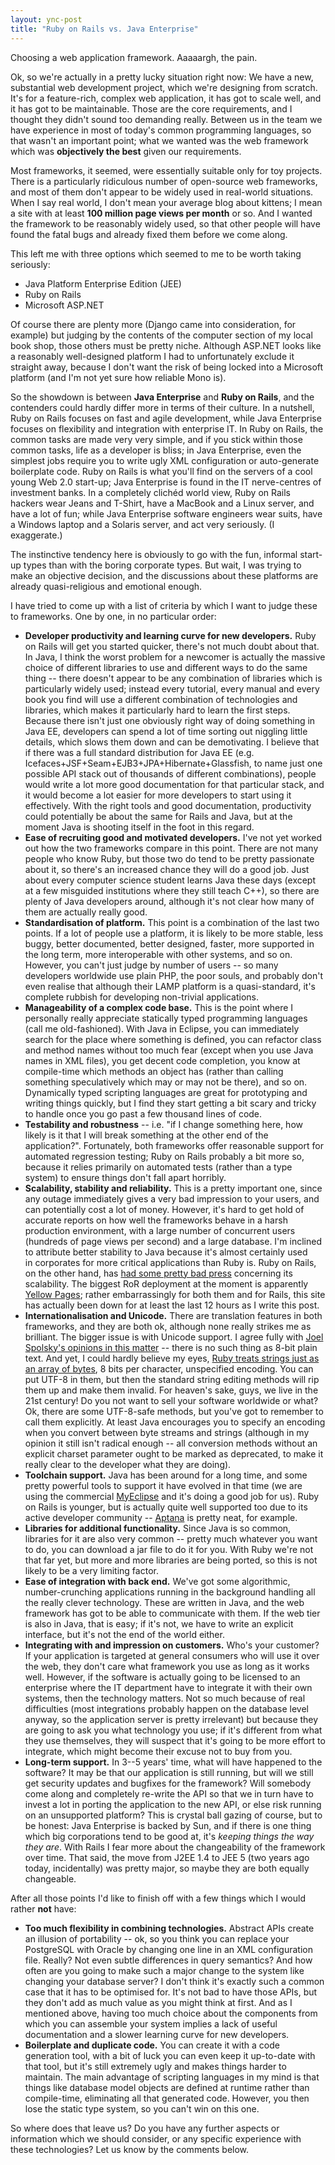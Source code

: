 ```yaml
---
layout: ync-post
title: "Ruby on Rails vs. Java Enterprise"
---
```


Choosing a web application framework. Aaaaargh, the pain.

Ok, so we're actually in a pretty lucky
situation right now: We have a new, substantial web development project, which we're designing from
scratch. It's for a feature-rich, complex web application, it has got to scale well, and it has got
to be maintainable. Those are the core requirements, and I thought they didn't sound too demanding
really. Between us in the team we have experience in most of today's common programming languages,
so that wasn't an important point; what we wanted was the web framework which was **objectively the
best** given our requirements.

Most frameworks, it seemed, were essentially suitable only for toy
projects. There is a particularly ridiculous number of open-source web frameworks, and most of them
don't appear to be widely used in real-world situations. When I say real world, I don't mean your
average blog about kittens; I mean a site with at least **100 million page views per month** or so.
And I wanted the framework to be reasonably widely used, so that other people will have found the
fatal bugs and already fixed them before we come along.

This left me with three options which seemed to me to be worth taking seriously:

* Java Platform Enterprise Edition (JEE)
* Ruby on Rails
* Microsoft ASP.NET

Of course there are plenty more (Django came into
consideration, for example) but judging by the contents of the computer section of my local book
shop, those others must be pretty niche. Although ASP.NET looks like a reasonably well-designed
platform I had to unfortunately exclude it straight away, because I don't want the risk of being
locked into a Microsoft platform (and I'm not yet sure how reliable Mono is).

So the showdown is
between **Java Enterprise** and **Ruby on Rails**, and the contenders could hardly differ more in
terms of their culture. In a nutshell, Ruby on Rails focuses on fast and agile development, while
Java Enterprise focuses on flexibility and integration with enterprise IT. In Ruby on Rails, the
common tasks are made very very simple, and if you stick within those common tasks, life as a
developer is bliss; in Java Enterprise, even the simplest jobs require you to write ugly XML
configuration or auto-generate boilerplate code. Ruby on Rails is what you'll find on the servers of
a cool young Web 2.0 start-up; Java Enterprise is found in the IT nerve-centres of investment banks.
In a completely clichéd world view, Ruby on Rails hackers wear Jeans and T-Shirt, have a MacBook
and a Linux server, and have a lot of fun; while Java Enterprise software engineers wear suits, have
a Windows laptop and a Solaris server, and act very seriously. (I exaggerate.)

The instinctive
tendency here is obviously to go with the fun, informal start-up types than with the boring
corporate types. But wait, I was trying to make an objective decision, and the discussions about
these platforms are already quasi-religious and emotional enough.

I have tried to come up with a
list of criteria by which I want to judge these to frameworks. One by one, in no particular
order:

* **Developer productivity and learning curve for new developers.** Ruby on Rails
will get you started quicker, there's not much doubt about that. In Java, I think the worst problem
for a newcomer is actually the massive choice of different libraries to use and different ways to do
the same thing -- there doesn't appear to be any combination of libraries which is particularly
widely used; instead every tutorial, every manual and every book you find will use a different
combination of technologies and libraries, which makes it particularly hard to learn the first
steps. Because there isn't just one obviously right way of doing something in Java EE, developers
can spend a lot of time sorting out niggling little details, which slows them down and can be
demotivating. I believe that if there was a full standard distribution for Java EE (e.g.
Icefaces+JSF+Seam+EJB3+JPA+Hibernate+Glassfish, to name just one possible API stack out of thousands
of different combinations), people would write a lot more good documentation for that particular
stack, and it would become a lot easier for more developers to start using it effectively. With the
right tools and good documentation, productivity could potentially be about the same for Rails and
Java, but at the moment Java is shooting itself in the foot in this
regard.
* **Ease of recruiting good and motivated developers.** I've not yet worked out how
the two frameworks compare in this point. There are not many people who know Ruby, but those two do
tend to be pretty passionate about it, so there's an increased chance they will do a good job. Just
about every computer science student learns Java these days (except at a few misguided institutions
where they still teach C++), so there are plenty of Java developers around, although it's not clear
how many of them are actually really
good.
* **Standardisation of platform.** This point is a combination of the last two points.
If a lot of people use a platform, it is likely to be more stable, less buggy, better documented,
better designed, faster, more supported in the long term, more interoperable with other systems, and
so on. However, you can't just judge by number of users -- so many developers worldwide use plain
PHP, the poor souls, and probably don't even realise that although their LAMP platform is a
quasi-standard, it's complete rubbish for developing non-trivial
applications.
* **Manageability of a complex code base.** This is the point where I
personally really appreciate statically typed programming languages (call me old-fashioned). With
Java in Eclipse, you can immediately search for the place where something is defined, you can
refactor class and method names without too much fear (except when you use Java names in XML files),
you get decent code completion, you know at compile-time which methods an object has (rather than
calling something speculatively which may or may not be there), and so on. Dynamically typed
scripting languages are great for prototyping and writing things quickly, but I find they start
getting a bit scary and tricky to handle once you go past a few thousand lines of
code.
* **Testability and robustness** -- i.e. "if I change something here, how likely is it
that I will break something at the other end of the application?". Fortunately, both frameworks
offer reasonable support for automated regression testing; Ruby on Rails probably a bit more so,
because it relies primarily on automated tests (rather than a type system) to ensure things don't
fall apart
horribly.
* **Scalability, stability and reliability.** This is a pretty important one,
since any outage immediately gives a very bad impression to your users, and can potentially cost a
lot of money. However, it's hard to get hold of accurate reports on how well the frameworks behave
in a harsh production environment, with a large number of concurrent users (hundreds of page views
per second) and a large database. I'm inclined to attribute better stability to Java because it's
almost certainly used in corporates for more critical applications than Ruby is. Ruby on Rails, on
the other hand, has
[had some pretty bad press](http://www.techcrunch.com/2008/05/01/twitter-said-to-be-abandoning-ruby-on-rails/) concerning
its scalability. The biggest RoR deployment at the moment is apparently
[Yellow Pages](http://www.yellowpages.com/); rather embarrassingly for both them and for Rails, this
site has actually been down for at least the last 12 hours as I write this
post.
* **Internationalisation and Unicode.** There are translation features in both
frameworks, and they are both ok, although none really strikes me as brilliant. The bigger issue is
with Unicode support. I agree fully with
[Joel Spolsky's opinions in this matter](http://www.joelonsoftware.com/articles/Unicode.html) --
there is no such thing as 8-bit plain text. And yet, I could hardly believe my eyes,
[Ruby treats strings just as an array of
bytes](http://wiki.rubyonrails.org/rails/pages/HowToUseUnicodeStrings), 8 bits per character,
unspecified encoding. You can put UTF-8 in them, but then the standard string editing methods will
rip them up and make them invalid. For heaven's sake, guys, we live in the 21st century! Do you not
want to sell your software worldwide or what? Ok, there are some UTF-8-safe methods, but you've got
to remember to call them explicitly. At least Java encourages you to specify an encoding when you
convert between byte streams and strings (although in my opinion it still isn't radical enough --
all conversion methods without an explicit charset parameter ought to be marked as deprecated, to
make it really clear to the developer what they are
doing).
* **Toolchain support.** Java has been around for a long time, and some pretty
powerful tools to support it have evolved in that time (we are using the commercial
[MyEclipse](http://www.myeclipseide.com/) and it's doing a good job for us). Ruby on Rails is
younger, but is actually quite well supported too due to its active developer community --
[Aptana](http://www.aptana.com/rails/) is pretty neat, for
example.
* **Libraries for additional functionality.** Since Java is so common, libraries for
it are also very common -- pretty much whatever you want to do, you can download a jar file to do it
for you. With Ruby we're not that far yet, but more and more libraries are being ported, so this is
not likely to be a very limiting
factor.
* **Ease of integration with back end.** We've got some algorithmic, number-crunching
applications running in the background handling all the really clever technology. These are written
in Java, and the web framework has got to be able to communicate with them. If the web tier is also
in Java, that is easy; if it's not, we have to write an explicit interface, but it's not the end of
the world either.
* **Integrating with and impression on customers.** Who's your customer? If your
application is targeted at general consumers who will use it over the web, they don't care what
framework you use as long as it works well. However, if the software is actually going to be
licensed to an enterprise where the IT department have to integrate it with their own systems, then
the technology matters. Not so much because of real difficulties (most integrations probably happen
on the database level anyway, so the application server is pretty irrelevant) but because they are
going to ask you what technology you use; if it's different from what they use themselves, they will
suspect that it's going to be more effort to integrate, which might become their excuse not to buy
from you.
* **Long-term support.** In 3--5 years' time, what will have happened to the software?
It may be that our application is still running, but will we still get security updates and bugfixes
for the framework? Will somebody come along and completely re-write the API so that we in turn have
to invest a lot in porting the application to the new API, or else risk running on an unsupported
platform? This is crystal ball gazing of course, but to be honest: Java Enterprise is backed by Sun,
and if there is one thing which big corporations tend to be good at, it's *keeping things the way
they are*. With Rails I fear more about the changeability of the framework over time. That said,
the move from J2EE 1.4 to JEE 5 (two years ago today, incidentally) was pretty major, so maybe they
are both equally changeable.

After all those points I'd like to finish off with a few
things which I would rather **not** have:

* **Too much flexibility in combining technologies.** Abstract APIs create an illusion
of portability -- ok, so you think you can replace your PostgreSQL with Oracle by changing one line
in an XML configuration file. Really? Not even subtle differences in query semantics? And how often
are you going to make such a major change to the system like changing your database server? I don't
think it's exactly such a common case that it has to be optimised for. It's not bad to have those
APIs, but they don't add as much value as you might think at first. And as I mentioned above, having
too much choice about the components from which you can assemble your system implies a lack of
useful documentation and a slower learning curve for new
developers.
* **Boilerplate and duplicate code.** You can create it with a code generation
tool, with a bit of luck you can even keep it up-to-date with that tool, but it's still extremely
ugly and makes things harder to maintain. The main advantage of scripting languages in my mind is
that things like database model objects are defined at runtime rather than compile-time, eliminating
all that generated code. However, you then lose the static type system, so you can't win on this
one.

So where does that leave us? Do you have any further aspects or information which we
should consider, or any specific experience with these technologies? Let us know by the comments
below.
